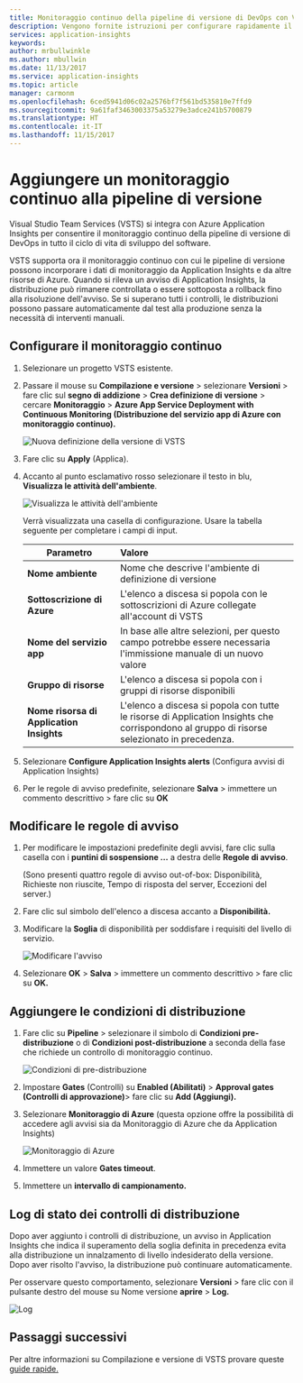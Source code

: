 ```yaml
---
title: Monitoraggio continuo della pipeline di versione di DevOps con VSTS e Azure Application Insights | Microsoft Docs
description: Vengono fornite istruzioni per configurare rapidamente il monitoraggio continuo con Application Insights
services: application-insights
keywords: 
author: mrbullwinkle
ms.author: mbullwin
ms.date: 11/13/2017
ms.service: application-insights
ms.topic: article
manager: carmonm
ms.openlocfilehash: 6ced5941d06c02a2576bf7f561bd535810e7ffd9
ms.sourcegitcommit: 9a61faf3463003375a53279e3adce241b5700879
ms.translationtype: HT
ms.contentlocale: it-IT
ms.lasthandoff: 11/15/2017
---
```

# <a name="add-continuous-monitoring-to-your-release-pipeline"></a>Aggiungere un monitoraggio continuo alla pipeline di versione

Visual Studio Team Services (VSTS) si integra con Azure Application Insights per consentire il monitoraggio continuo della pipeline di versione di DevOps in tutto il ciclo di vita di sviluppo del software. 

VSTS supporta ora il monitoraggio continuo con cui le pipeline di versione possono incorporare i dati di monitoraggio da Application Insights e da altre risorse di Azure. Quando si rileva un avviso di Application Insights, la distribuzione può rimanere controllata o essere sottoposta a rollback fino alla risoluzione dell'avviso. Se si superano tutti i controlli, le distribuzioni possono passare automaticamente dal test alla produzione senza la necessità di interventi manuali. 

## <a name="configure-continuous-monitoring"></a>Configurare il monitoraggio continuo

1. Selezionare un progetto VSTS esistente.

2. Passare il mouse su **Compilazione e versione** > selezionare **Versioni** > fare clic sul **segno di addizione** > **Crea definizione di versione** > cercare **Monitoraggio** > **Azure App Service Deployment with Continuous Monitoring (Distribuzione del servizio app di Azure con monitoraggio continuo).**

   ![Nuova definizione della versione di VSTS](.\media\app-insights-continuous-monitoring\001.png)

3. Fare clic su **Apply** (Applica).

4. Accanto al punto esclamativo rosso selezionare il testo in blu, **Visualizza le attività dell'ambiente**.

   ![Visualizza le attività dell'ambiente](.\media\app-insights-continuous-monitoring\002.png)

   Verrà visualizzata una casella di configurazione. Usare la tabella seguente per completare i campi di input.

    | Parametro        | Valore |
   | ------------- |:-----|
   | **Nome ambiente**      | Nome che descrive l'ambiente di definizione di versione |
   | **Sottoscrizione di Azure** | L'elenco a discesa si popola con le sottoscrizioni di Azure collegate all'account di VSTS|
   | **Nome del servizio app** | In base alle altre selezioni, per questo campo potrebbe essere necessaria l'immissione manuale di un nuovo valore |
   | **Gruppo di risorse**    | L'elenco a discesa si popola con i gruppi di risorse disponibili |
   | **Nome risorsa di Application Insights** | L'elenco a discesa si popola con tutte le risorse di Application Insights che corrispondono al gruppo di risorse selezionato in precedenza.

5. Selezionare **Configure Application Insights alerts** (Configura avvisi di Application Insights)

6. Per le regole di avviso predefinite, selezionare **Salva** > immettere un commento descrittivo > fare clic su **OK**

## <a name="modify-alert-rules"></a>Modificare le regole di avviso

1. Per modificare le impostazioni predefinite degli avvisi, fare clic sulla casella con i **puntini di sospensione ...**  a destra delle **Regole di avviso**.

   (Sono presenti quattro regole di avviso out-of-box: Disponibilità, Richieste non riuscite, Tempo di risposta del server, Eccezioni del server.)

2. Fare clic sul simbolo dell'elenco a discesa accanto a **Disponibilità.**

3. Modificare la **Soglia** di disponibilità per soddisfare i requisiti del livello di servizio.

   ![Modificare l'avviso](.\media\app-insights-continuous-monitoring\003.png)

4. Selezionare **OK** > **Salva** > immettere un commento descrittivo > fare clic su **OK.**

## <a name="add-deployment-conditions"></a>Aggiungere le condizioni di distribuzione

1. Fare clic su **Pipeline** > selezionare il simbolo di **Condizioni pre-distribuzione** o di **Condizioni post-distribuzione** a seconda della fase che richiede un controllo di monitoraggio continuo.

   ![Condizioni di pre-distribuzione](.\media\app-insights-continuous-monitoring\004.png)

2. Impostare **Gates** (Controlli) su **Enabled (Abilitati)** > **Approval gates (Controlli di approvazione)**>  fare clic su **Add (Aggiungi).**

3. Selezionare **Monitoraggio di Azure** (questa opzione offre la possibilità di accedere agli avvisi sia da Monitoraggio di Azure che da Application Insights)

    ![Monitoraggio di Azure](.\media\app-insights-continuous-monitoring\005.png)

4. Immettere un valore **Gates timeout**.

5. Immettere un **intervallo di campionamento.**

## <a name="deployment-gate-status-logs"></a>Log di stato dei controlli di distribuzione

Dopo aver aggiunto i controlli di distribuzione, un avviso in Application Insights che indica il superamento della soglia definita in precedenza evita alla distribuzione un innalzamento di livello indesiderato della versione. Dopo aver risolto l'avviso, la distribuzione può continuare automaticamente.

Per osservare questo comportamento, selezionare **Versioni** > fare clic con il pulsante destro del mouse su Nome versione **aprire** > **Log.**

![Log](.\media\app-insights-continuous-monitoring\006.png)

## <a name="next-steps"></a>Passaggi successivi

Per altre informazioni su Compilazione e versione di VSTS provare queste [guide rapide.](https://docs.microsoft.com/en-us/vsts/build-release/)
